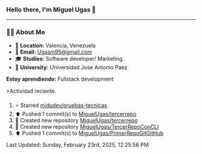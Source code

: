 ### **Hello there, I'm Miguel Ugas 👋**

---

### 🧑‍💻 **About Me**

- 📍 **Location:** Valencia, Venezuela  
- 📧 **Email:** Ugasm95@gmail.com
- 🎓 **Studies:** Software developer/ Marketing.
- 🏫 **University:**  Universidad Jose Antonio Paez

**Estoy aprendiendo:** Fullstack development

⚡Actividad reciente.
<!--RECENT_ACTIVITY:start-->
1. ⭐ Starred [midudev/pruebas-tecnicas](https://github.com/midudev/pruebas-tecnicas)<br>
2. ⬆️ Pushed 1 commit(s) to [MiguelUgas/tercerrepo](https://github.com/MiguelUgas/tercerrepo)<br>
3. 📔 Created new repository [MiguelUgas/tercerrepo](https://github.com/MiguelUgas/tercerrepo)<br>
4. 📔 Created new repository [MiguelUgas/TercerRepoConCLI](https://github.com/MiguelUgas/TercerRepoConCLI)<br>
5. ⬆️ Pushed 1 commit(s) to [MiguelUgas/PrimerRepoGitGitHub](https://github.com/MiguelUgas/PrimerRepoGitGitHub)<br>
<!--RECENT_ACTIVITY:end-->
<!--RECENT_ACTIVITY:last_update-->
Last Updated: Sunday, February 23rd, 2025, 12:25:56 PM
<!--RECENT_ACTIVITY:last_update_end-->
